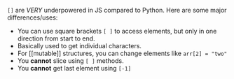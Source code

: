 `[]` are *VERY*  underpowered in JS compared to Python. Here are some major differences/uses:

- You can use square brackets `[ ]` to access elements, but only in one direction from start to end.
- Basically used to get individual characters. 
- For [[mutable]] structures, you can change elements like `arr[2] = "two"`
- You **cannot** slice using `[ ]` methods.
- You **cannot** get last element using `[-1]` 

